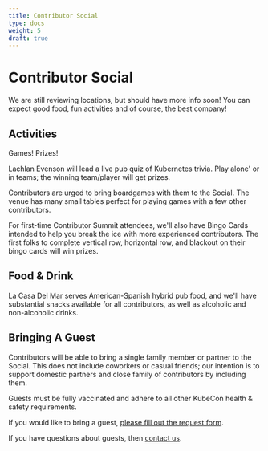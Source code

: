 ```yaml
---
title: Contributor Social
type: docs
weight: 5
draft: true
---
```


# Contributor Social

We are still reviewing locations, but should have more info soon! You can expect good food, fun activities and of course, the best company!

## Activities

Games!  Prizes!

Lachlan Evenson will lead a live pub quiz of Kubernetes trivia.  Play alone'
or in teams; the winning team/player will get prizes.

Contributors are urged to bring boardgames with them to the Social.  The venue
has many small tables perfect for playing games with a few other contributors.

For first-time Contributor Summit attendees, we'll also have Bingo Cards
intended to help you break the ice with more experienced contributors. The
first folks to complete vertical row, horizontal row, and blackout on their 
bingo cards will win prizes.

## Food & Drink

La Casa Del Mar serves American-Spanish hybrid pub food, and we'll have substantial
snacks available for all contributors, as well as alcoholic and non-alcoholic 
drinks.

## Bringing A Guest

Contributors will be able to bring a single family member or 
partner to the Social.  This does not include coworkers or casual friends;
our intention is to support domestic partners and close family of contributors
by including them.  

Guests must be fully vaccinated and adhere to all other KubeCon health & 
safety requirements.

If you would like to bring a guest, [please fill out the request form](https://www.surveymonkey.com/r/kccseu22social).

If you have questions about guests,
then [contact us](mailto:community@cncf.io).
